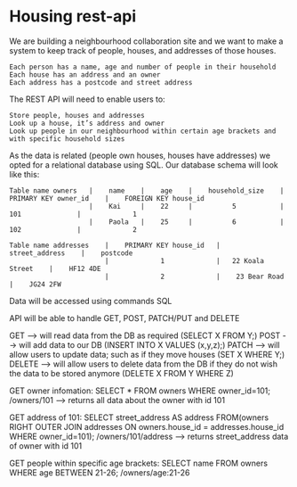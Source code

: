 # Housing rest-api

We are building a neighbourhood collaboration site and we want to make a system to keep track of people, houses, and addresses of those houses.

    Each person has a name, age and number of people in their household
    Each house has an address and an owner
    Each address has a postcode and street address

The REST API will need to enable users to:

    Store people, houses and addresses
    Look up a house, it’s address and owner
    Look up people in our neighbourhood within certain age brackets and with specific household sizes

As the data is related (people own houses, houses have addresses) we opted for a relational database using SQL.
Our database schema will look like this:

    Table name owners   |    name    |    age    |    household_size    |   PRIMARY KEY owner_id    |    FOREIGN KEY house_id 
                        |    Kai     |    22     |          5           |          101              |             1
                        |    Paola   |    25     |          6           |          102              |             2

    Table name addresses    |    PRIMARY KEY house_id   |    street_address    |    postcode  
                            |             1             |   22 Koala Street    |    HF12 4DE       
                            |             2             |    23 Bear Road      |    JG24 2FW      

Data will be accessed using commands SQL 

API will be able to handle GET, POST, PATCH/PUT and DELETE

GET --> will read data from the DB as required 
    (SELECT X FROM Y;)
POST --> will add data to our DB 
    (INSERT INTO X VALUES (x,y,z);)
PATCH --> will allow users to update data; such as if they move houses 
    (SET X WHERE Y;)
DELETE --> will allow users to delete data from the DB if they do not wish the data to be stored anymore 
    (DELETE X FROM Y WHERE Z)

GET owner infomation: 
    SELECT * FROM owners WHERE owner_id=101;
/owners/101 --> returns all data about the owner with id 101

GET address of 101: 
    SELECT street_address AS address FROM(owners RIGHT OUTER JOIN addresses ON owners.house_id = addresses.house_id WHERE owner_id=101);
/owners/101/address --> returns street_address data of owner with id 101

GET people within specific age brackets:
    SELECT name FROM owners WHERE age BETWEEN 21-26;
/owners/age:21-26